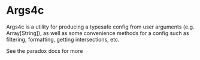Args4c
====

Args4c is a utility for producing a typesafe config from user arguments (e.g. Array[String]),
as well as some convenience methods for a config such as filtering, formatting, getting intersections, etc.

See the paradox docs for more